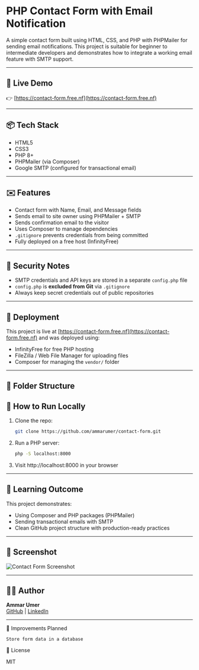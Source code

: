 # PHP Contact Form with Email Notification

A simple contact form built using HTML, CSS, and PHP with PHPMailer for sending email notifications. This project is suitable for beginner to intermediate developers and demonstrates how to integrate a working email feature with SMTP support.

---

## 🔗 Live Demo

👉 [https://contact-form.free.nf](https://contact-form.free.nf)

---

## 📦 Tech Stack

- HTML5
- CSS3
- PHP 8+
- PHPMailer (via Composer)
- Google SMTP (configured for transactional email)

---

## ✉️ Features

- Contact form with Name, Email, and Message fields
- Sends email to site owner using PHPMailer + SMTP
- Sends confirmation email to the visitor
- Uses Composer to manage dependencies
- `.gitignore` prevents credentials from being committed
- Fully deployed on a free host (InfinityFree)

---

## 🔐 Security Notes

- SMTP credentials and API keys are stored in a separate `config.php` file
- `config.php` is **excluded from Git** via `.gitignore`
- Always keep secret credentials out of public repositories

---

## 🚀 Deployment

This project is live at [https://contact-form.free.nf](https://contact-form.free.nf) and was deployed using:
- InfinityFree for free PHP hosting
- FileZilla / Web File Manager for uploading files
- Composer for managing the `vendor/` folder

---

## 📁 Folder Structure



## 🧪 How to Run Locally
1. Clone the repo:
   ```bash
   git clone https://github.com/ammarumer/contact-form.git
2. Run a PHP server:
   ```bash
   php -S localhost:8000
3. Visit http://localhost:8000 in your browser   


---

## 🧠 Learning Outcome

This project demonstrates:
- Using Composer and PHP packages (PHPMailer)
- Sending transactional emails with SMTP
- Clean GitHub project structure with production-ready practices

---

## 📸 Screenshot

![Contact Form Screenshot](screenshot.png)

---

## 👨‍💻 Author

**Ammar Umer**  
[GitHub](https://github.com/ammarumer) | [LinkedIn](https://www.linkedin.com/in/ammar-umer)

---


🧩 Improvements Planned

    Store form data in a database

📄 License

MIT
